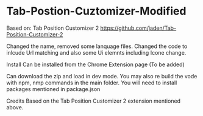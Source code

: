 # Tab-Postion-Cuztomizer-Modified

Based on: Tab Position Customizer 2
https://github.com/jaden/Tab-Position-Customizer-2

Changed the name, removed some lanquage files. Changed the code to inlcude Url matching and also some Ui elemnts including Icone change. 

Install
Can be installed from the Chrome Extension page (To be added)

Can download the zip and load in dev mode. You may also re build the vode with npm, nmp commands in the main folder. You will need to install packages mentioned in package.json

Credits
Based on the Tab Position Customizer 2 extension mentioned above. 

